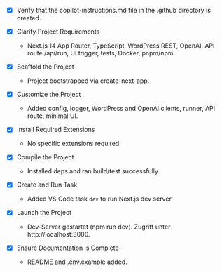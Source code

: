 - [x] Verify that the copilot-instructions.md file in the .github directory is created.

- [x] Clarify Project Requirements
	- Next.js 14 App Router, TypeScript, WordPress REST, OpenAI, API route /api/run, UI trigger, tests, Docker, pnpm/npm.

- [x] Scaffold the Project
	- Project bootstrapped via create-next-app.

- [x] Customize the Project
	- Added config, logger, WordPress and OpenAI clients, runner, API route, minimal UI.

- [x] Install Required Extensions
	- No specific extensions required.

- [x] Compile the Project
	- Installed deps and ran build/test successfully.

- [x] Create and Run Task
	- Added VS Code task `dev` to run Next.js dev server.

- [x] Launch the Project
	- Dev-Server gestartet (npm run dev). Zugriff unter http://localhost:3000.

- [x] Ensure Documentation is Complete
	- README and .env.example added.
